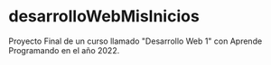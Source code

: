 # desarrolloWebMisInicios
 Proyecto Final de un curso llamado "Desarrollo Web 1" con Aprende Programando en el año 2022.
